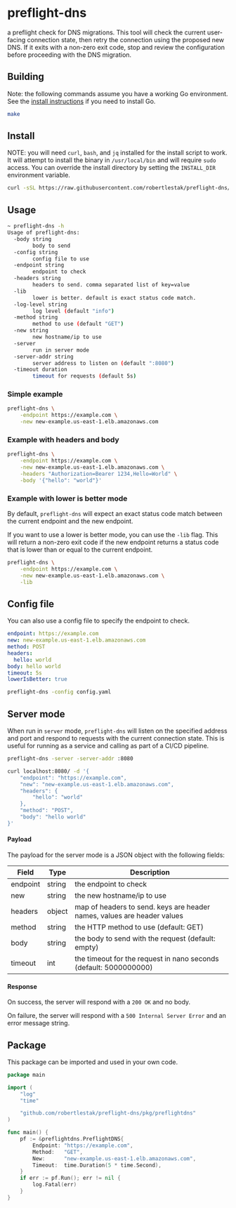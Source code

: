 # preflight-dns

a preflight check for DNS migrations. This tool will check the current user-facing connection state, then retry the connection using the proposed new DNS. If it exits with a non-zero exit code, stop and review the configuration before proceeding with the DNS migration.

## Building

Note: the following commands assume you have a working Go environment. See the [install instructions](https://golang.org/doc/install) if you need to install Go.

```bash
make
```

## Install

NOTE: you will need `curl`, `bash`, and `jq` installed for the install script to work. It will attempt to install the binary in `/usr/local/bin` and will require `sudo` access. You can override the install directory by setting the `INSTALL_DIR` environment variable.

```bash
curl -sSL https://raw.githubusercontent.com/robertlestak/preflight-dns/main/scripts/install.sh | bash
```

## Usage

```bash
~ preflight-dns -h
Usage of preflight-dns:
  -body string
        body to send
  -config string
        config file to use
  -endpoint string
        endpoint to check
  -headers string
        headers to send. comma separated list of key=value
  -lib
        lower is better. default is exact status code match.
  -log-level string
        log level (default "info")
  -method string
        method to use (default "GET")
  -new string
        new hostname/ip to use
  -server
        run in server mode
  -server-addr string
        server address to listen on (default ":8080")
  -timeout duration
        timeout for requests (default 5s)
```

### Simple example

```bash
preflight-dns \
	-endpoint https://example.com \
	-new new-example.us-east-1.elb.amazonaws.com
```

### Example with headers and body

```bash
preflight-dns \
	-endpoint https://example.com \
	-new new-example.us-east-1.elb.amazonaws.com \
	-headers "Authorization=Bearer 1234,Hello=World" \
	-body '{"hello": "world"}'
```

### Example with lower is better mode

By default, `preflight-dns` will expect an exact status code match between the current endpoint and the new endpoint. 

If you want to use a lower is better mode, you can use the `-lib` flag. This will return a non-zero exit code if the new endpoint returns a status code that is lower than or equal to the current endpoint.

```bash
preflight-dns \
	-endpoint https://example.com \
	-new new-example.us-east-1.elb.amazonaws.com \
	-lib
```

## Config file

You can also use a config file to specify the endpoint to check.

```yaml
endpoint: https://example.com
new: new-example.us-east-1.elb.amazonaws.com
method: POST
headers:
  hello: world
body: hello world
timeout: 5s
lowerIsBetter: true
```

```bash
preflight-dns -config config.yaml
```

## Server mode

When run in `server` mode, `preflight-dns` will listen on the specified address and port and respond to requests with the current connection state. This is useful for running as a service and calling as part of a CI/CD pipeline.

```bash
preflight-dns -server -server-addr :8080
```

```bash
curl localhost:8080/ -d '{
	"endpoint": "https://example.com",
	"new": "new-example.us-east-1.elb.amazonaws.com",
	"headers": {
		"hello": "world"
	},
	"method": "POST",
	"body": "hello world"
}'
```

#### Payload

The payload for the server mode is a JSON object with the following fields:

| Field    | Type   | Description                                                                 |
| -------- | ------ | --------------------------------------------------------------------------- |
| endpoint | string | the endpoint to check                                                       |
| new      | string | the new hostname/ip to use                                                  |
| headers  | object | map of headers to send. keys are header names, values are header values     |
| method   | string | the HTTP method to use (default: GET)                                       |
| body     | string | the body to send with the request (default: empty)                          |
| timeout  | int    | the timeout for the request in nano seconds (default: 5000000000)           |

#### Response

On success, the server will respond with a `200 OK` and no body.

On failure, the server will respond with a `500 Internal Server Error` and an error message string.

## Package

This package can be imported and used in your own code.

```go
package main

import (
	"log"
	"time"

	"github.com/robertlestak/preflight-dns/pkg/preflightdns"
)

func main() {
	pf := &preflightdns.PreflightDNS{
		Endpoint: "https://example.com",
		Method:   "GET",
		New:      "new-example.us-east-1.elb.amazonaws.com",
		Timeout:  time.Duration(5 * time.Second),
	}
	if err := pf.Run(); err != nil {
		log.Fatal(err)
	}
}
```

